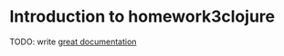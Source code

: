 # Introduction to homework3clojure

TODO: write [great documentation](http://jacobian.org/writing/what-to-write/)

